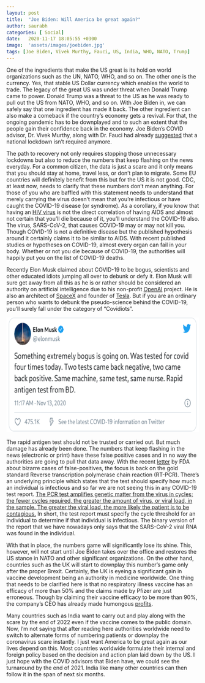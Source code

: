 ```yaml
---
layout: post
title:  "Joe Biden: Will America be great again?"
author: saurabh
categories: [ Social]
date:   2020-11-17 18:05:55 +0300
image:  'assets/images/joebiden.jpg'
tags: [Joe Biden, Vivek Murthy, Fauci, US, India, WHO, NATO, Trump]
---
```


One of the ingredients that make the US great is its hold on world organizations such as the UN, NATO, WHO, and so on. The other one is the currency. Yes, that stable US Dollar currency which enables the world to trade. The legacy of the great US was under threat when Donald Trump came to power. Donald Trump was a threat to the US as he was ready to pull out the US from NATO, WHO, and so on. With Joe Biden in, we can safely say that one ingredient has made it back. The other ingredient can also make a comeback if the country’s economy gets a revival. For that, the ongoing pandemic has to be downplayed and to such an extent that the people gain their confidence back in the economy. Joe Biden’s COVID advisor, Dr. Vivek Murthy, along with Dr. Fauci had already [suggested](https://www.npr.org/2020/11/15/935180522/biden-covid-advisor-says-restrictions-should-be-more-of-a-dial-less-of-a-switch) that a national lockdown isn’t required anymore.

The path to recovery not only requires stopping those unnecessary lockdowns but also to reduce the numbers that keep flashing on the news everyday. For a common citizen, the data is just a scare and it only means that you should stay at home, travel less, or don’t plan to migrate. Some EU countries will definitely benefit from this but for the US it is not good. CDC, at least now, needs to clarify that these numbers don’t mean anything. For those of you who are baffled with this statement needs to understand that merely carrying the virus doesn’t mean that you’re infectious or have caught the COVID-19 disease (or syndrome). As a corollary, if you know that having an [HIV virus](https://www.sciencedaily.com/releases/2015/08/150827141911.htm) is not the direct correlation of having AIDS and almost not certain that you’ll die because of it, you’ll understand the COVID-19 also. The virus, SARS-CoV-2, that causes COVID-19 may or may not kill you. Though COVID-19 is not a definitive disease but the published hypothesis around it certainly claims it to be similar to AIDS. With recent published studies or hypotheses on COVID-19, almost every organ can fail in your body. Whether or not you die because of COVID-19, the authorities will happily put you on the list of COVID-19 deaths.

Recently Elon Musk claimed about COVID-19 to be bogus, scientists and other educated idiots jumping all over to debunk or defy it. Elon Musk will sure get away from all this as he is or rather should be considered an authority on artificial intelligence due to his non-profit [OpenAI](https://openai.com/) project. He is also an architect of [SpaceX](https://www.spacex.com/) and founder of [Tesla](https://www.tesla.com/). But if you are an ordinary person who wants to debunk the pseudo-science behind the COVID-19, you’ll surely fall under the category of “Covidiots”.

<img src="/assets/images/elonmusk.png" alt="Elon Musk Tweet about coronavirus" title="Elon Musk Tweet" width="550" height="300" class="center"/>

The rapid antigen test should not be trusted or carried out. But much damage has already been done. The numbers that keep flashing in the news (electronic or print) have these false positive cases and in no way the authorities are going to pull that data away. With the recent [letter](https://www.fda.gov/medical-devices/letters-health-care-providers/potential-false-positive-results-antigen-tests-rapid-detection-sars-cov-2-letter-clinical-laboratory?source=news_body_link) by FDA about bizarre cases of false-positives, the focus is back on the gold standard Reverse transcription polymerase chain reaction (RT-PCR). There’s an underlying principle which states that the test should specify how much an individual is infectious and so far we are not seeing this in any COVID-19 test report. [The PCR test amplifies genetic matter from the virus in cycles; the fewer cycles required, the greater the amount of virus, or viral load, in the sample. The greater the viral load, the more likely the patient is to be contagious.](https://www.nytimes.com/2020/08/29/health/coronavirus-testing.html) In short, the test report must specify the cycle threshold for an individual to determine if that individual is infectious. The binary version of the report that we have nowadays only says that the SARS-CoV-2 viral RNA was found in the individual. 

With that in place, the numbers game will significantly lose its shine. This, however, will not start until Joe Biden takes over the office and restores the US stance in NATO and other significant organizations. On the other hand, countries such as the UK will start to downplay this number’s game only after the proper Brexit. Certainly, the UK is eyeing a significant gain in vaccine development being an authority in medicine worldwide. One thing that needs to be clarified here is that no respiratory illness vaccine has an efficacy of more than 50% and the claims made by Pfizer are just erroneous. Though by claiming their vaccine efficacy to be more than 90%, the company’s CEO has already made humongous [profits](https://www.timesnownews.com/business-economy/companies/article/how-pfizer-ceo-v-p-dumped-stock-and-made-huge-profit-after-covid-19-vaccine-trial-result-announcement/680770).

Many countries such as India want to carry out and play along with the scare by the end of 2022 even if the vaccine comes to the public domain. Now, I’m not saying that after reading here authorities worldwide need to switch to alternate forms of numbering patients or downplay the coronavirus scare instantly. I just want America to be great again as our lives depend on this. Most countries worldwide formulate their internal and foreign policy based on the decision and action plan laid down by the US. I just hope with the COVID advisors that Biden have, we could see the turnaround by the end of 2021. India like many other countries can then follow it in the span of next six months. 










